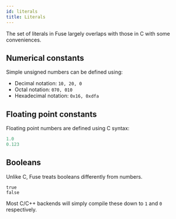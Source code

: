 ```yaml
---
id: literals
title: Literals
---
```


The set of literals in Fuse largely overlaps with those in C with some
conveniences.

## Numerical constants

Simple unsigned numbers can be defined using:

- Decimal notation: `10, 20, 0`
- Octal notation: `070, 010`
- Hexadecimal notation: `0x16, 0xdfa`

## Floating point constants

Floating point numbers are defined using C syntax:

```C
1.0
0.123
```

## Booleans

Unlike C, Fuse treats booleans differently from numbers.

```
true
false
```

Most C/C++ backends will simply compile these down to `1` and `0` respectively.
